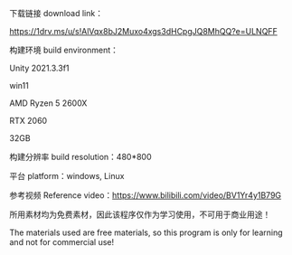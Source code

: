 
下载链接 download link：

https://1drv.ms/u/s!AlVqx8bJ2Muxo4xgs3dHCpgJQ8MhQQ?e=ULNQFF

构建环境 build environment：

Unity 2021.3.3f1

win11

AMD Ryzen 5 2600X

RTX 2060

32GB


构建分辨率 build resolution：480*800


平台 platform：windows, Linux


参考视频 Reference video：https://www.bilibili.com/video/BV1Yr4y1B79G


所用素材均为免费素材，因此该程序仅作为学习使用，不可用于商业用途！

The materials used are free materials, so this program is only for learning and not for commercial use!
